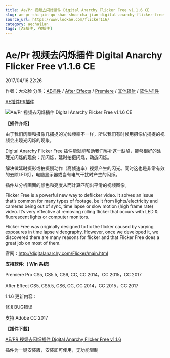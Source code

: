 ```yaml
---
title: Ae/Pr 视频去闪烁插件 Digital Anarchy Flicker Free v1.1.6 CE
slug: ae-pr-shi-pin-qu-shan-shuo-cha-jian-digital-anarchy-flicker-free-v1-1-6-ce
source_url: https://www.lookae.com/flicker116/
category: aechajian
tags: [AE插件, PR插件]
---
```

# Ae/Pr 视频去闪烁插件 Digital Anarchy Flicker Free v1.1.6 CE

2017/04/16 22:26

作者：大众脸
分类：[AE插件](https://www.lookae.com/after-effects/aechajian/) / [After Effects](https://www.lookae.com/after-effects/) / [Premiere](https://www.lookae.com/qitarjcj/premierezy/) / [其他辐射](https://www.lookae.com/others/) / [软件/插件](https://www.lookae.com/qitarjcj/)

[AE插件](https://www.lookae.com/tag/ae%e6%8f%92%e4%bb%b6/)[PR插件](https://www.lookae.com/tag/pr%e6%8f%92%e4%bb%b6/)

![Ae/Pr 视频去闪烁插件 Digital Anarchy Flicker Free v1.1.6 CE](https://www.lookae.com/wp-content/uploads/2014/08/Flicker-Free-v1.0.2.jpg "Ae/Pr 视频去闪烁插件 Digital Anarchy Flicker Free v1.1.6 CE-LookAE.com")

**【插件介绍】**

由于我们肉眼和摄像几捕捉的光线频率不一样，所以我们有时候用摄像机捕捉的视频会出现光闪烁的现象，

Digital Anarchy Flicker Free 插件能就能帮助我们弥补这一缺陷，能够很好的处理光闪烁的现象：光闪烁，延时拍摄闪烁，动态闪烁。

解决做延时摄影或拍摄慢动作（高帧速率）视频产生的闪光。同时这也是非常有效的去除LED灯，电脑显示器或当有电气干扰时产生的闪烁。

插件从分析画面的颜色和亮度从而计算匹配出平滑的视频图像。

Flicker Free is a powerful new way to deflicker video. It solves an issue that’s common for many types of footage, be it from lights/electricity and cameras being out of sync, time lapse or slow motion (high frame rate) video. It’s very effective at removing rolling flicker that occurs with LED & fluorescent lights or computer monitors.

Flicker Free was originally designed to fix the flicker caused by varying exposures in time lapse videography. However, once we developed it, we discovered there are many reasons for flicker and that Flicker Free does a great job on most of them.

官网：http://digitalanarchy.com/Flicker/main.html

**支持软件:  ( Win 系统)**

Premiere Pro CS5, CS5.5, CS6, CC, CC 2014，CC 2015，CC 2017

After Effect CS5, CS5.5, CS6, CC, CC 2014，CC 2015，CC 2017

1.1.6 更新内容：

修复BUG错误

支持 Adobe CC 2017

**【插件下载】**

[AE/PR 视频去闪烁插件 Digital Anarchy Flicker Free v1.1.6](https://lookae.ctfile.com/fs/Cpa198606856)

插件为一键安装版，安装即可使用，无功能限制
